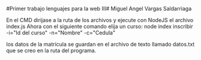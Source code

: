 #Primer trabajo lenguajes para la web III#
Miguel Angel Vargas Saldarriaga

En el CMD dirijase a la ruta de los archivos y ejecute con NodeJS el archivo index.js
Ahora con el siguiente comando elija un curso: node index inscribir -i="Id del curso" -n="Nombre" -c="Cedula"

los datos de la matricula se guardan en el archivo de texto llamado datos.txt que se creo en la ruta del programa.